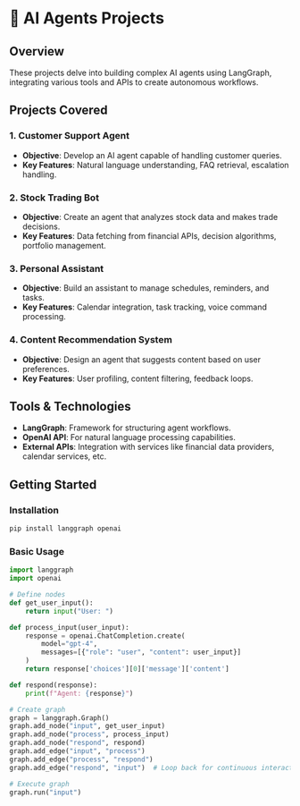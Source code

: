 # 🤖 AI Agents Projects 

## Overview
These projects delve into building complex AI agents using LangGraph, integrating various tools and APIs to create autonomous workflows.

## Projects Covered

### 1. Customer Support Agent
- **Objective**: Develop an AI agent capable of handling customer queries.
- **Key Features**: Natural language understanding, FAQ retrieval, escalation handling.

### 2. Stock Trading Bot
- **Objective**: Create an agent that analyzes stock data and makes trade decisions.
- **Key Features**: Data fetching from financial APIs, decision algorithms, portfolio management.

### 3. Personal Assistant
- **Objective**: Build an assistant to manage schedules, reminders, and tasks.
- **Key Features**: Calendar integration, task tracking, voice command processing.

### 4. Content Recommendation System
- **Objective**: Design an agent that suggests content based on user preferences.
- **Key Features**: User profiling, content filtering, feedback loops.

## Tools & Technologies
- **LangGraph**: Framework for structuring agent workflows.
- **OpenAI API**: For natural language processing capabilities.
- **External APIs**: Integration with services like financial data providers, calendar services, etc.

## Getting Started

### Installation
```bash
pip install langgraph openai
```

### Basic Usage
```python
import langgraph
import openai

# Define nodes
def get_user_input():
    return input("User: ")

def process_input(user_input):
    response = openai.ChatCompletion.create(
        model="gpt-4",
        messages=[{"role": "user", "content": user_input}]
    )
    return response['choices'][0]['message']['content']

def respond(response):
    print(f"Agent: {response}")

# Create graph
graph = langgraph.Graph()
graph.add_node("input", get_user_input)
graph.add_node("process", process_input)
graph.add_node("respond", respond)
graph.add_edge("input", "process")
graph.add_edge("process", "respond")
graph.add_edge("respond", "input")  # Loop back for continuous interaction

# Execute graph
graph.run("input")
```
